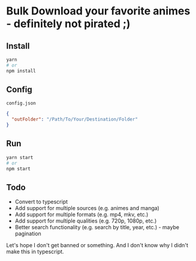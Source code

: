 # Bulk Download your favorite animes - definitely not pirated ;)

## Install

```bash
yarn
# or
npm install
```

## Config

`config.json`

```json
{
  "outFolder": "/Path/To/Your/Destination/Folder"
}
```

## Run

```bash
yarn start
# or
npm start
```

## Todo

- Convert to typescript
- Add support for multiple sources (e.g. animes and manga)
- Add support for multiple formats (e.g. mp4, mkv, etc.)
- Add support for multiple qualities (e.g. 720p, 1080p, etc.)
- Better search functionality (e.g. search by title, year, etc.) - maybe pagination

Let's hope I don't get banned or something.
And I don't know why I didn't make this in typescript.
